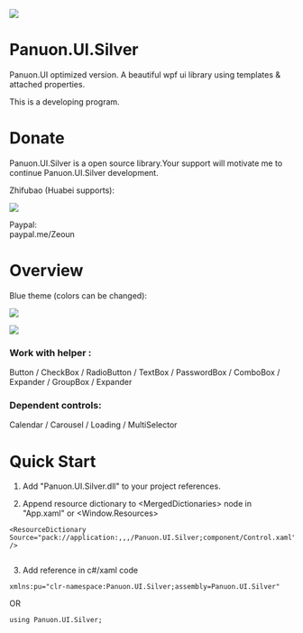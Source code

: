 <a href="https://996.icu" target='_blank'><img src="https://img.shields.io/badge/link-996.icu-red.svg"></a>

# Panuon.UI.Silver
Panuon.UI optimized version. A beautiful wpf ui library using templates &amp; attached properties.

This is a developing program.

# Donate
Panuon.UI.Silver is a open source library.Your support will motivate me to continue Panuon.UI.Silver development.  

Zhifubao (Huabei supports):

![](https://raw.githubusercontent.com/Ruris/Panuon.Documents/master/Resources/Global/zhifubao.jpg)

Paypal:  
paypal.me/Zeoun  


# Overview
Blue theme (colors can be changed):

![](https://raw.githubusercontent.com/Ruris/Panuon.Documents/master/Resources/Panuon.UI.Silver/overview.jpg)

![](https://raw.githubusercontent.com/Ruris/Panuon.Documents/master/Resources/Panuon.UI.Silver/overview_2.jpg)


### Work with helper :
Button / CheckBox / RadioButton / TextBox / PasswordBox / ComboBox / Expander / GroupBox / Expander

### Dependent controls:
Calendar / Carousel / Loading / MultiSelector

# Quick Start

1. Add "Panuon.UI.Silver.dll" to your project references.

2. Append resource dictionary to &lt;MergedDictionaries&gt; node in "App.xaml" or &lt;Window.Resources&gt;
```
<ResourceDictionary Source="pack://application:,,,/Panuon.UI.Silver;component/Control.xaml" />


```              

3. Add reference in c#/xaml code

```
xmlns:pu="clr-namespace:Panuon.UI.Silver;assembly=Panuon.UI.Silver"
```
OR 
```
using Panuon.UI.Silver;
```
